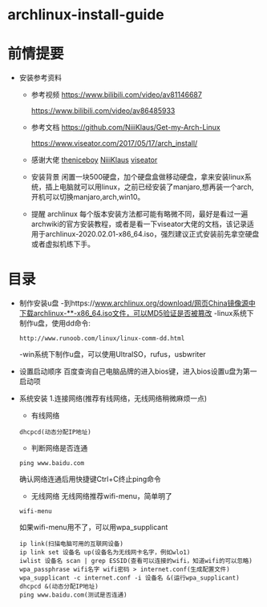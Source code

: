 # archlinux-install-guide
# 前情提要
- 安装参考资料
  - 参考视频
    <https://www.bilibili.com/video/av81146687>

    <https://www.bilibili.com/video/av86485933>
  
  - 参考文档
    <https://github.com/NiiiKlaus/Get-my-Arch-Linux>

    <https://www.viseator.com/2017/05/17/arch_install/>

  - 感谢大佬
    [theniceboy](https://github.com/theniceboy)
    [NiiiKlaus](https://github.com/NiiiKlaus)
    [viseator](https://github.com/viseator)

  - 安装背景
    闲置一块500硬盘，加个硬盘盒做移动硬盘，拿来安装linux系统，插上电脑就可以用linux，之前已经安装了manjaro,想再装一个arch,开机可以切换manjaro,arch,win10。

  - 提醒
    archlinux 每个版本安装方法都可能有略微不同，最好是看过一遍archwiki的官方安装教程，或者是看一下viseator大佬的文档，该记录适用于archlinux-2020.02.01-x86_64.iso，强烈建议正式安装前先拿空硬盘或者虚拟机练下手。

# 目录
- 制作安装u盘
  -到https://www.archlinux.org/download/网页China镜像源中下载archlinux-**-x86_64.iso文件，可以MD5验证是否被篡改
  -linux系统下制作u盘，使用dd命令:
  ```
  http://www.runoob.com/linux/linux-comm-dd.html
  ```
  -win系统下制作u盘，可以使用UltraISO，rufus，usbwriter

- 设置启动顺序
  百度查询自己电脑品牌的进入bios键，进入bios设置u盘为第一启动项

- 系统安装
  1.连接网络(推荐有线网络，无线网络稍微麻烦一点)
    - 有线网络
    ```
    dhcpcd(动态分配IP地址)
    ```
    - 判断网络是否连通
    ```
    ping www.baidu.com
    ```
    确认网络连通后用快捷键Ctrl+C终止ping命令

    - 无线网络
    无线网络推荐wifi-menu，简单明了
    ```
    wifi-menu
    ```
    如果wifi-menu用不了，可以用wpa_supplicant
    ```
    ip link(扫描电脑可用的互联网设备)
    ip link set 设备名 up(设备名为无线网卡名字，例如wlo1)
    iwlist 设备名 scan | grep ESSID(查看可以连接的wifi，知道wifi的可以忽略)
    wpa_passphrase wifi名字 wifi密码 > internet.conf(生成配置文件)
    wpa_supplicant -c internet.conf -i 设备名 &(运行wpa_supplicant)
    dhcpcd &(动态分配IP地址)
    ping www.baidu.com(测试是否连通)
    ```